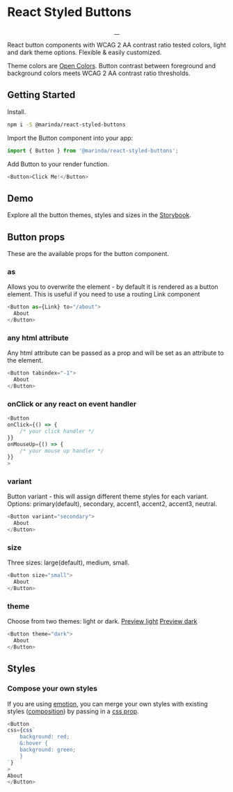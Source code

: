 # React Styled Buttons

<p align="center">
  <a href="https://www.npmjs.com/package/@marinda/react-styled-buttons" target="_blank">
    <img src="https://badgen.net/npm/v/@marinda/react-styled-buttons" alt="">
  <a href="LICENSE.md" target="_blank">
    <img src="https://badgen.net/badge/license/ISC/blue" alt="">
  </a>
  <a href="https://www.npmjs.com/package/@marinda/react-styled-buttons" target="_blank">
    <img src="https://badgen.net/npm/dt/@marinda/react-styled-buttons" alt="">
  </a>
  <a href="https://marinda.me/react-styled-buttons/?path=/story/components-button--primary" target="_blank">
    <img src="https://cdn.jsdelivr.net/gh/storybookjs/brand@master/badge/badge-storybook.svg" alt="">
  </a>
</p>


React button components with WCAG 2 AA contrast ratio tested colors, light and dark theme options. Flexible & easily customized.

Theme colors are [Open Colors](https://github.com/yeun/open-color). Button contrast between foreground and background colors meets WCAG 2 AA contrast ratio thresholds.

## Getting Started

Install.

```sh
npm i -S @marinda/react-styled-buttons
```

Import the Button component into your app:

```js
import { Button } from '@marinda/react-styled-buttons';
```

Add Button to your render function.

```js
<Button>Click Me!</Button>
```

## Demo
Explore all the button themes, styles and sizes in the [Storybook](https://marinda.me/react-styled-buttons/?path=/story/components-button--primary).

## Button props

These are the available props for the button component.

### as

Allows you to overwrite the element - by default it is rendered as a button element. This is useful if you need to use a routing Link component

```js
<Button as={Link} to="/about">
  About
</Button>
```

### any html attribute

Any html attribute can be passed as a prop and will be set as an attribute to the element.

```js
<Button tabindex="-1">
  About
</Button>
```

### onClick or any react on event handler

```js
<Button
onClick={() => {
    /* your click handler */
}}
onMouseUp={() => {
    /* your mouse up handler */
}}
>
```

### variant

Button variant - this will assign different theme styles for each variant. Options: primary(default), secondary, accent1, accent2, accent3, neutral.

```js
<Button variant="secondary">
  About
</Button>
```

### size

Three sizes: large(default), medium, small.

```js
<Button size="small">
  About
</Button>
```

### theme

Choose from two themes: light or dark.
[Preview light](https://marinda.me/react-styled-buttons/?path=/story/ui-buttons--light-buttons)
[Preview dark](https://marinda.me/react-styled-buttons/?path=/story/ui-buttons--dark-buttons)

```js
<Button theme="dark">
  About
</Button>
```

##  Styles

### Compose your own styles
 If you are using [emotion](https://emotion.sh/), you can merge your own styles with existing styles ([composition](https://emotion.sh/docs/composition)) by passing in a [css prop](https://emotion.sh/docs/css-prop).

```js
<Button
css={css`
    background: red;
    &:hover {
    background: green;
    }
`}
>
About
</Button>
```